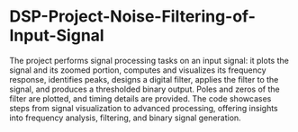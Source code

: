 # DSP-Project-Noise-Filtering-of-Input-Signal

The project performs signal processing tasks on an input signal: it plots the signal and its zoomed portion, computes and visualizes its frequency response, identifies peaks, designs a digital filter, applies the filter to the signal, and produces a thresholded binary output. Poles and zeros of the filter are plotted, and timing details are provided. The code showcases steps from signal visualization to advanced processing, offering insights into frequency analysis, filtering, and binary signal generation.
